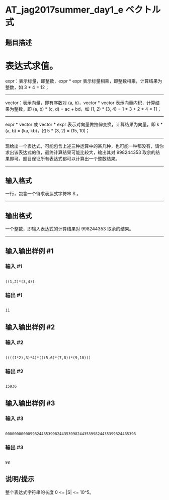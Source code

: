 # AT_jag2017summer_day1_e ベクトル式

## 题目描述

# 表达式求值。
expr：表示标量，即整数，expr * expr 表示标量相乘，即整数相乘，计算结果为整数，如 3 * 4 = 12；

------------
vector：表示向量，即有序数对 (a, b)，vector * vector 表示向量内积，计算结果为整数，即 (a, b) * (c, d) = ac + bd，如 (1, 2) * (3, 4) = 1 * 3 + 2 * 4 = 11；

------------
expr * vector 或 vector * expr 表示对向量做拉伸变换，计算结果为向量，即 k * (a, b) = (ka, kb)，如 5 * (3, 2) = (15, 10)；

------------
现给出一个表达式，可能包含上述三种运算中的某几种，也可能一种都没有，请你求出该表达式的值，最终计算结果可能比较大，输出其对 998244353 取余的结果即可。题目保证所有表达式都可以计算出一个整数结果。

------------

## 输入格式

一行，包含一个待求表达式字符串 S 。

------------

## 输出格式

一个整数，即输入表达式的计算结果对 998244353 取余的结果。

------------

## 输入输出样例 #1

### 输入 #1

```
((1,2)*(3,4))
```

### 输出 #1

```
11
```

## 输入输出样例 #2

### 输入 #2

```
((((1*2),3)*4)*(((5,6)*(7,8))*(9,10)))
```

### 输出 #2

```
15936
```

## 输入输出样例 #3

### 输入 #3

```
0000000000099824435399824435399824435399824435399824435398
```

### 输出 #3

```
98
```

## 说明/提示

整个表达式字符串的长度 0 <= |S| <= 10^5。